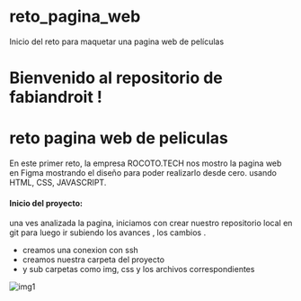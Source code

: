 # reto_pagina_web
Inicio del reto para maquetar una pagina web de películas

# Bienvenido al repositorio de fabiandroit !
# reto pagina web de peliculas

En este primer reto, la empresa ROCOTO.TECH nos mostro la pagina web  en Figma mostrando el diseño para poder realizarlo desde cero. usando HTML, CSS, JAVASCRIPT.   

#### Inicio del proyecto:

una ves analizada la pagina, iniciamos con crear nuestro repositorio local en git para luego ir subiendo los avances , los cambios . 

- creamos una conexion con ssh 
- creamos nuestra carpeta del proyecto
- y sub carpetas como img, css  y los archivos correspondientes

![img1](https://user-images.githubusercontent.com/75353254/101993625-0ad7cb80-3c8a-11eb-8cc7-172faef3d993.jpg)

